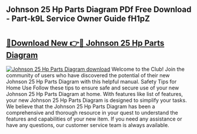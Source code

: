 ## Johnson 25 Hp Parts Diagram PDf Free Download - Part-k9L Service Owner Guide fH1pZ

# <h2><a href="http://dfqqy3.blite.top/?on=Johnson+25+Hp+Parts+Diagram">🔗Download New 👉🔴 Johnson 25 Hp Parts Diagram</a></h2>

[![Johnson 25 Hp Parts Diagram download](https://i.imgur.com/lujVjoI.png)](http://dfqqy3.blite.top/?on=Johnson+25+Hp+Parts+Diagram)
Welcome to the Club! Join the community of users who have discovered the potential of their new Johnson 25 Hp Parts Diagram with this helpful manual. Safety Tips for Home Use Follow these tips to ensure safe and secure use of your new Johnson 25 Hp Parts Diagram at home. With features like list of features, your new Johnson 25 Hp Parts Diagram is designed to simplify your tasks. We believe that the Johnson 25 Hp Parts Diagram has been a comprehensive and thorough resource in your quest to understand the features and capabilities of your new item. If you need any assistance or have any questions, our customer service team is always available.
